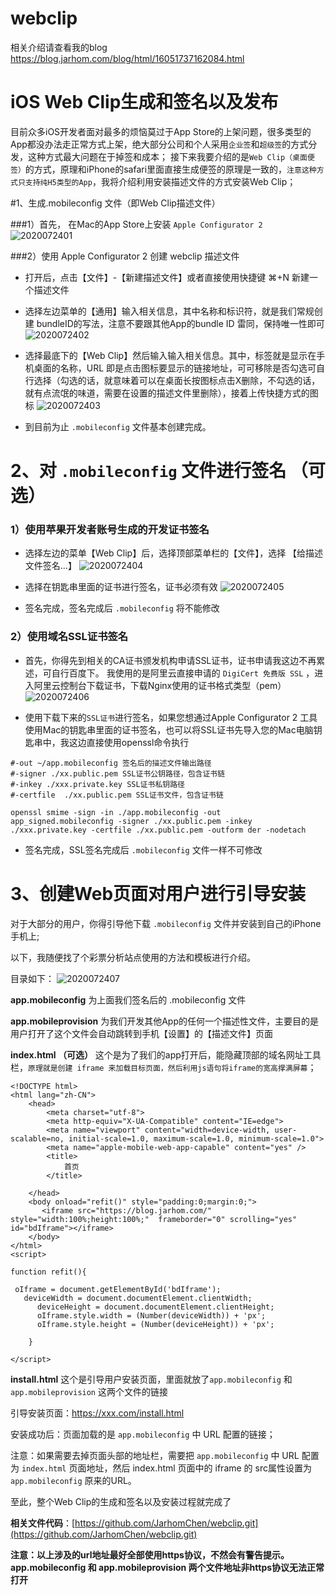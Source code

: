 # webclip

相关介绍请查看我的blog  https://blog.jarhom.com/blog/html/16051737162084.html

# iOS Web Clip生成和签名以及发布

目前众多iOS开发者面对最多的烦恼莫过于App Store的上架问题，很多类型的App都没办法走正常方式上架，绝大部分公司和个人采用`企业签`和`超级签`的方式分发，这种方式最大问题在于掉签和成本；
接下来我要介绍的是`Web Clip（桌面便签）`的方式，原理和iPhone的safari里面直接生成便签的原理是一致的，`注意这种方式只支持纯H5类型的App`，我将介绍利用安装描述文件的方式安装Web Clip；

#1、生成.mobileconfig 文件（即Web Clip描述文件）

###1）首先， 在Mac的App Store上安装 `Apple Configurator 2`
![2020072401](https://blog.jarhom.com/md/iOS%E5%BC%80%E5%8F%91/media/15954985485962/2020072401.png)

###2）使用 Apple Configurator 2 创建 webclip 描述文件
* 打开后，点击【文件】-【新建描述文件】或者直接使用快捷键 ⌘+N 新建一个描述文件
* 选择左边菜单的【通用】输入相关信息，其中名称和标识符，就是我们常规创建 bundleID的写法，注意不要跟其他App的bundle ID 雷同，保持唯一性即可
![2020072402](https://blog.jarhom.com/md/iOS%E5%BC%80%E5%8F%91/media/15954985485962/2020072402.png)

* 选择最底下的【Web Clip】然后输入输入相关信息。其中，标签就是显示在手机桌面的名称，URL 即是点击图标要显示的链接地址，可可移除是否勾选可自行选择（勾选的话，就意味着可以在桌面长按图标点击X删除，不勾选的话，就有点流氓的味道，需要在设置的描述文件里删除），接着上传快捷方式的图标
![2020072403](https://blog.jarhom.com/md/iOS%E5%BC%80%E5%8F%91/media/15954985485962/2020072403.png)

* 到目前为止 `.mobileconfig` 文件基本创建完成。

# 2、对 `.mobileconfig`  文件进行签名 （可选）
### 1）使用苹果开发者账号生成的开发证书签名
* 选择左边的菜单【Web Clip】后，选择顶部菜单栏的【文件】，选择 【给描述文件签名...】
![2020072404](https://blog.jarhom.com/md/iOS%E5%BC%80%E5%8F%91/media/15954985485962/2020072404.jpg)

* 选择在钥匙串里面的证书进行签名，证书必须有效
![2020072405](https://blog.jarhom.com/md/iOS%E5%BC%80%E5%8F%91/media/15954985485962/2020072405.jpg)

* 签名完成，签名完成后 `.mobileconfig` 将不能修改

### 2）使用域名SSL证书签名

* 首先，你得先到相关的CA证书颁发机构申请SSL证书，证书申请我这边不再累述，可自行百度下。
我使用的是阿里云直接申请的 `DigiCert 免费版 SSL` ，进入阿里云控制台下载证书，下载Nginx使用的证书格式类型（pem）
![2020072406](https://blog.jarhom.com/md/iOS%E5%BC%80%E5%8F%91/media/15954985485962/2020072406.jpg)

* 使用下载下来的`SSL证书`进行签名，如果您想通过Apple Configurator 2 工具使用Mac的钥匙串里面的证书签名，也可以将SSL证书先导入您的Mac电脑钥匙串中，我这边直接使用openssl命令执行

```#-in ./app.mobileconfig 未签名webclip描述文件路径
#-out ~/app.mobileconfig 签名后的描述文件输出路径
#-signer ./xx.public.pem SSL证书公钥路径，包含证书链
#-inkey ./xxx.private.key SSL证书私钥路径
#-certfile  ./xx.public.pem SSL证书文件，包含证书链

openssl smime -sign -in ./app.mobileconfig -out app_signed.mobileconfig -signer ./xx.public.pem -inkey ./xxx.private.key -certfile ./xx.public.pem -outform der -nodetach
```

* 签名完成，SSL签名完成后 `.mobileconfig` 文件一样不可修改


# 3、创建Web页面对用户进行引导安装

对于大部分的用户，你得引导他下载  `.mobileconfig` 文件并安装到自己的iPhone手机上; 

以下，我随便找了个彩票分析站点使用的方法和模板进行介绍。

目录如下：
![2020072407](https://blog.jarhom.com/md/iOS%E5%BC%80%E5%8F%91/media/15954985485962/2020072407.jpg)

**app.mobileconfig** 为上面我们签名后的 .mobileconfig 文件

**app.mobileprovision** 为我们开发其他App的任何一个描述性文件，主要目的是用户打开了这个文件会自动跳转到手机【设置】的【描述文件】页面

**index.html （可选）** 这个是为了我们的app打开后，能隐藏顶部的域名网址工具栏，`原理就是创建 iframe 来加载目标页面，然后利用js语句将iframe的宽高撑满屏幕`；

```
<!DOCTYPE html>
<html lang="zh-CN">
    <head>
        <meta charset="utf-8">
        <meta http-equiv="X-UA-Compatible" content="IE=edge">
        <meta name="viewport" content="width=device-width, user-scalable=no, initial-scale=1.0, maximum-scale=1.0, minimum-scale=1.0">
        <meta name="apple-mobile-web-app-capable" content="yes" />
        <title>
            首页
        </title>

    </head>
    <body onload="refit()" style="padding:0;margin:0;">
       <iframe src="https://blog.jarhom.com/" style="width:100%;height:100%;"  frameborder="0" scrolling="yes"  id="bdIframe"></iframe>
    </body>
</html>
<script>

function refit(){

 oIframe = document.getElementById('bdIframe');
   deviceWidth = document.documentElement.clientWidth;
      deviceHeight = document.documentElement.clientHeight;
      oIframe.style.width = (Number(deviceWidth)) + 'px'; 
      oIframe.style.height = (Number(deviceHeight)) + 'px';

    }

</script>
```

**install.html** 这个是引导用户安装页面，里面就放了`app.mobileconfig` 和 `app.mobileprovision` 这两个文件的链接

引导安装页面：https://xxx.com/install.html 

安装成功后：页面加载的是 `app.mobileconfig` 中 URL 配置的链接；

注意：如果需要去掉页面头部的地址栏，需要把 `app.mobileconfig`  中 URL 配置为 `index.html` 页面地址，然后 index.html 页面中的 iframe 的 src属性设置为`app.mobileconfig` 原来的URL。

至此，整个Web Clip的生成和签名以及安装过程就完成了

**相关文件代码**：[https://github.com/JarhomChen/webclip.git](https://github.com/JarhomChen/webclip.git)

**注意：以上涉及的url地址最好全部使用https协议，不然会有警告提示。app.mobileconfig  和  app.mobileprovision 两个文件地址非https协议无法正常打开**


